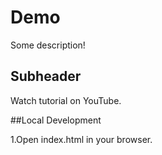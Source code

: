 # Demo
Some description!

## Subheader

Watch tutorial on YouTube.

##Local Development

1.Open index.html in your browser.
